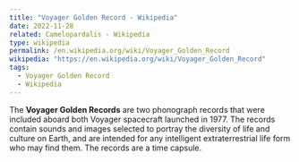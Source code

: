 ```yaml
---
title: "Voyager Golden Record - Wikipedia"
date: 2022-11-28
related: Camelopardalis - Wikipedia
type: wikipedia
permalink: /en.wikipedia.org/wiki/Voyager_Golden_Record
wikipedia: "https://en.wikipedia.org/wiki/Voyager_Golden_Record"
tags:
  - Voyager Golden Record
  - Wikipedia
---
```

The **Voyager Golden Records** are two phonograph records that were included aboard both Voyager spacecraft launched in 1977. The records contain sounds and images selected to portray the diversity of life and culture on Earth, and are intended for any intelligent extraterrestrial life form who may find them. The records are a time capsule.